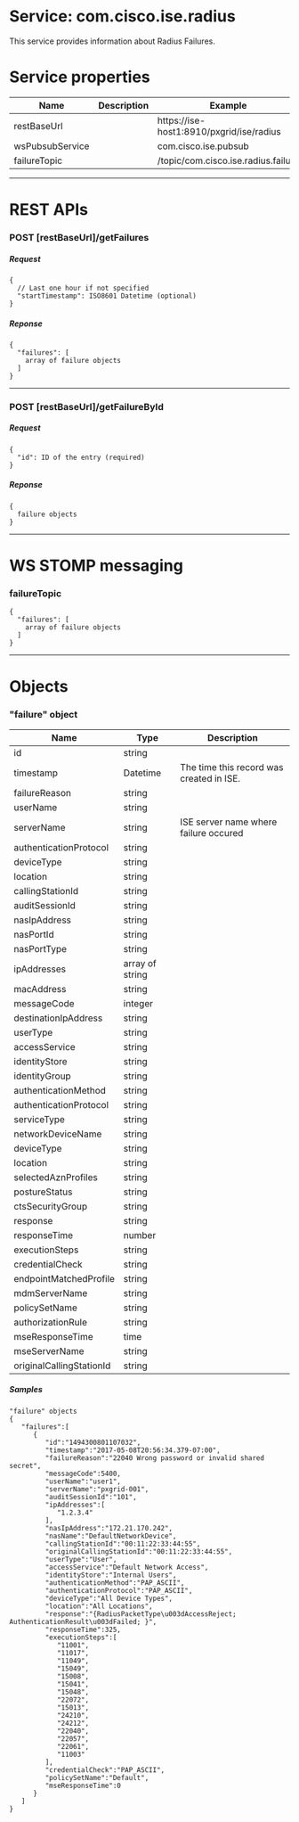 # Service: com.cisco.ise.radius
This service provides information about Radius Failures.

# Service properties
| Name          | Description   | Example       |
| ------------- | ------------- | ------------- | 
| restBaseUrl | | https://ise-host1:8910/pxgrid/ise/radius |
| wsPubsubService | | com.cisco.ise.pubsub |
| failureTopic | | /topic/com.cisco.ise.radius.failure |

---

# REST APIs

### POST [restBaseUrl]/getFailures
##### Request
    {
      // Last one hour if not specified
      "startTimestamp": ISO8601 Datetime (optional)
    }

##### Reponse
    {
      "failures": [ 
        array of failure objects
      ]
    }

---

### POST [restBaseUrl]/getFailureById
##### Request
    {
      "id": ID of the entry (required)
    }

##### Reponse
    {
      failure objects
    }

---

# WS STOMP messaging

### failureTopic
    {
      "failures": [ 
        array of failure objects
      ]
    }

---

# Objects

### "failure" object

| Name          | Type          | Description   |
| ------------- | ------------- | ------------- |
| id            | string | |
| timestamp     | Datetime      | The time this record was created in ISE. |
| failureReason | string        | |
| userName      | string        | |
| serverName    | string | ISE server name where failure occured |
| authenticationProtocol | string | |
| deviceType    | string | |
| location      | string | |
| callingStationId | string | |
| auditSessionId | string | |
| nasIpAddress  | string | |
| nasPortId | string | |
| nasPortType | string | |
| ipAddresses   | array of string | |
| macAddress | string | |
| messageCode | integer | |
| destinationIpAddress | string | |
| userType | string | |
| accessService | string | |
| identityStore | string | |
| identityGroup | string | |
| authenticationMethod | string | |
| authenticationProtocol | string | |
| serviceType | string | |
| networkDeviceName | string | |
| deviceType | string | |
| location | string | |
| selectedAznProfiles | string | |
| postureStatus | string | |
| ctsSecurityGroup | string | |
| response | string | |
| responseTime | number | |
| executionSteps | string | |
| credentialCheck | string | |
| endpointMatchedProfile | string | |
| mdmServerName | string | |
| policySetName | string | |
| authorizationRule | string | |
| mseResponseTime | time | |
| mseServerName | string | |
| originalCallingStationId | string | |


##### Samples

    "failure" objects
    {  
       "failures":[  
          {  
             "id":"1494300801107032",
             "timestamp":"2017-05-08T20:56:34.379-07:00",
             "failureReason":"22040 Wrong password or invalid shared secret",
             "messageCode":5400,
             "userName":"user1",
             "serverName":"pxgrid-001",
             "auditSessionId":"101",
             "ipAddresses":[  
                "1.2.3.4"
             ],
             "nasIpAddress":"172.21.170.242",
             "nasName":"DefaultNetworkDevice",
             "callingStationId":"00:11:22:33:44:55",
             "originalCallingStationId":"00:11:22:33:44:55",
             "userType":"User",
             "accessService":"Default Network Access",
             "identityStore":"Internal Users",
             "authenticationMethod":"PAP_ASCII",
             "authenticationProtocol":"PAP_ASCII",
             "deviceType":"All Device Types",
             "location":"All Locations",
             "response":"{RadiusPacketType\u003dAccessReject; AuthenticationResult\u003dFailed; }",
             "responseTime":325,
             "executionSteps":[  
                "11001",
                "11017",
                "11049",
                "15049",
                "15008",
                "15041",
                "15048",
                "22072",
                "15013",
                "24210",
                "24212",
                "22040",
                "22057",
                "22061",
                "11003"
             ],
             "credentialCheck":"PAP_ASCII",
             "policySetName":"Default",
             "mseResponseTime":0
          }
       ]
    }

